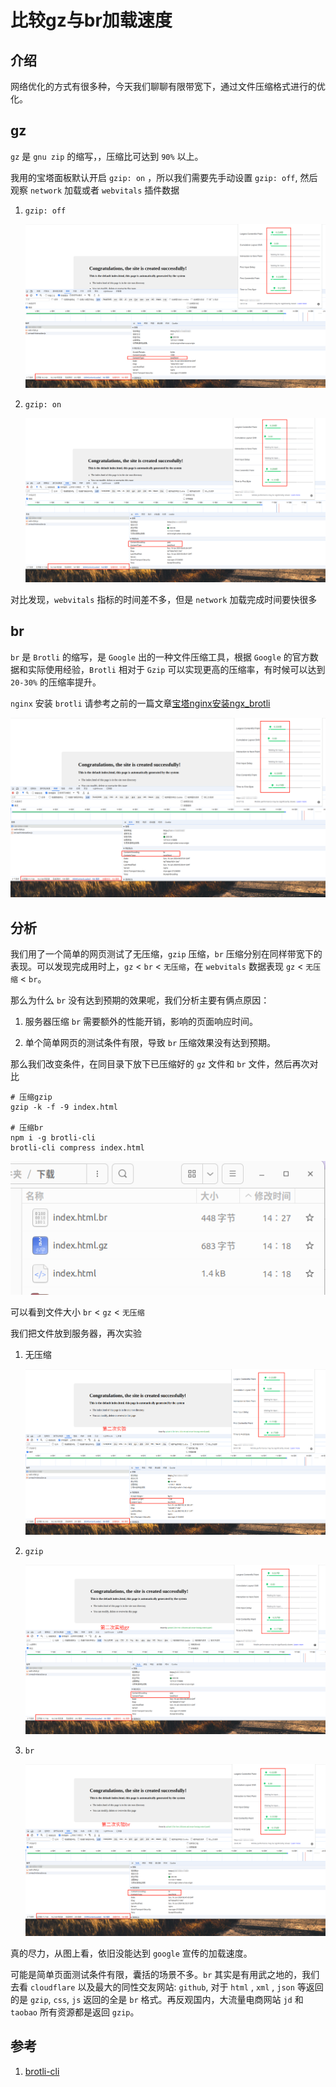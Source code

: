 # 比较gz与br加载速度

## 介绍
网络优化的方式有很多种，今天我们聊聊有限带宽下，通过文件压缩格式进行的优化。

## gz
`gz` 是 `gnu zip` 的缩写，，压缩比可达到 `90%` 以上。

我用的宝塔面板默认开启 `gzip: on` ，所以我们需要先手动设置 `gzip: off`, 然后观察 `network` 加载或者 `webvitals` 插件数据

1. `gzip: off`

    ![无压缩](/Images/Network/比较gz与br加载速度/无压缩.jpg '无压缩')

1. `gzip: on`

    ![gz](/Images/Network/比较gz与br加载速度/gz.jpg 'gz')

对比发现，`webvitals` 指标的时间差不多，但是 `network` 加载完成时间要快很多


## br
`br` 是 `Brotli` 的缩写，是 `Google` 出的一种文件压缩工具，根据 `Google` 的官方数据和实际使用经验，`Brotli` 相对于 `Gzip` 可以实现更高的压缩率，有时候可以达到 `20-30%` 的压缩率提升。

`nginx` 安装 `brotli` 请参考之前的一篇文章[宝塔nginx安装ngx_brotli](/Network/宝塔nginx安装ngx_brotli)

![br](/Images/Network/比较gz与br加载速度/br.jpg 'br')


## 分析
我们用了一个简单的网页测试了无压缩，`gzip` 压缩，`br` 压缩分别在同样带宽下的表现。可以发现完成用时上，`gz` < `br` < `无压缩`，在 `webvitals` 数据表现 `gz` < `无压缩` < `br`。

那么为什么 `br` 没有达到预期的效果呢，我们分析主要有俩点原因：

1. 服务器压缩 `br` 需要额外的性能开销，影响的页面响应时间。

1. 单个简单网页的测试条件有限，导致 `br` 压缩效果没有达到预期。

那么我们改变条件，在同目录下放下已压缩好的 `gz` 文件和 `br` 文件，然后再次对比

```shell
# 压缩gzip
gzip -k -f -9 index.html

# 压缩br
npm i -g brotli-cli
brotli-cli compress index.html
```

![已压缩的数据](/Images/Network/比较gz与br加载速度/已压缩的数据.jpg '已压缩的数据')

可以看到文件大小 `br` < `gz` < `无压缩`

我们把文件放到服务器，再次实验

1. 无压缩

    ![实验2无压缩](/Images/Network/比较gz与br加载速度/实验2无压缩.jpg '实验2无压缩')

1. `gzip`

    ![实验2gz](/Images/Network/比较gz与br加载速度/实验2gz.jpg '实验2gz')

1. `br`

    ![实验2br](/Images/Network/比较gz与br加载速度/实验2br.jpg '实验2br')

真的尽力，从图上看，依旧没能达到 `google` 宣传的加载速度。

可能是简单页面测试条件有限，囊括的场景不多。`br` 其实是有用武之地的，我们去看 `cloudflare` 以及最大的同性交友网站: `github`, 对于 `html` , `xml` , `json` 等返回的是 `gzip`, `css`, `js` 返回的全是 `br` 格式。再反观国内，大流量电商网站 `jd` 和 `taobao` 所有资源都是返回 `gzip`。


## 参考
1. [brotli-cli](https://www.npmjs.com/package/brotli-cli)


